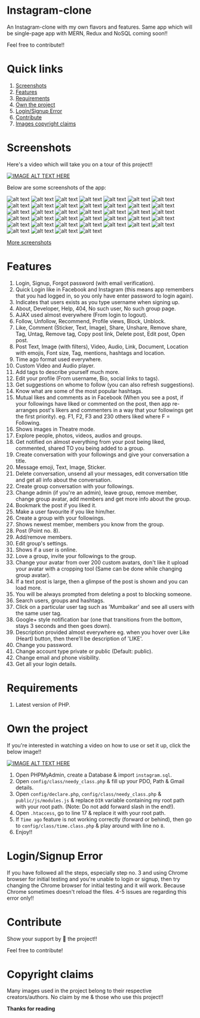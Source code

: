 # Instagram-clone
An Instagram-clone with my own flavors and features. Same app which will be single-page app with MERN, Redux and NoSQL coming soon!!

Feel free to contribute!!

# Quick links
1. [Screenshots](#screenshots)
2. [Features](#features)
3. [Requirements](#requirements)
4. [Own the project](#own-the-project)
5. [Login/Signup Error](#loginsignup-error)
6. [Contribute](#contribute)
7. [Images copyright claims](#copyright-claims)

# Screenshots

Here's a video which will take you on a tour of this project!!

[![IMAGE ALT TEXT HERE](http://img.youtube.com/vi/pwoXUIjRxfk/0.jpg)](https://www.youtube.com/watch?v=pwoXUIjRxfk)

Below are some screenshots of the app:

![alt text](https://github.com/yTakkar/Instagram-clone/blob/master/screenshots/Snap%202017-05-26%20at%2023.29.09.png)
![alt text](https://github.com/yTakkar/Instagram-clone/blob/master/screenshots/Snap%202017-05-23%20at%2000.15.48.png)
![alt text](https://github.com/yTakkar/Instagram-clone/blob/master/screenshots/Snap%202017-05-23%20at%2000.15.08.png)
![alt text](https://github.com/yTakkar/Instagram-clone/blob/master/screenshots/Snap%202017-05-23%20at%2000.13.55.png)
![alt text](https://github.com/yTakkar/Instagram-clone/blob/master/screenshots/Snap%202017-05-23%20at%2000.17.01.png)
![alt text](https://github.com/yTakkar/Instagram-clone/blob/master/screenshots/Snap%202017-05-23%20at%2000.17.47.png)
![alt text](https://github.com/yTakkar/Instagram-clone/blob/master/screenshots/Snap%202017-05-23%20at%2000.18.01.png)
![alt text](https://github.com/yTakkar/Instagram-clone/blob/master/screenshots/Snap%202017-05-23%20at%2000.18.35.png)
![alt text](https://github.com/yTakkar/Instagram-clone/blob/master/screenshots/Snap%202017-05-23%20at%2000.18.44.png)
![alt text](https://github.com/yTakkar/Instagram-clone/blob/master/screenshots/Snap%202017-05-23%20at%2000.21.18.png)
![alt text](https://github.com/yTakkar/Instagram-clone/blob/master/screenshots/Snap%202017-05-23%20at%2000.22.51.png)
![alt text](https://github.com/yTakkar/Instagram-clone/blob/master/screenshots/Snap%202017-05-23%20at%2000.23.04.png)
![alt text](https://github.com/yTakkar/Instagram-clone/blob/master/screenshots/Snap%202017-05-23%20at%2000.24.19.png)
![alt text](https://github.com/yTakkar/Instagram-clone/blob/master/screenshots/Snap%202017-05-23%20at%2000.24.49.png)
![alt text](https://github.com/yTakkar/Instagram-clone/blob/master/screenshots/Snap%202017-05-23%20at%2000.25.16.png)
![alt text](https://github.com/yTakkar/Instagram-clone/blob/master/screenshots/Snap%202017-05-23%20at%2000.25.36.png)
![alt text](https://github.com/yTakkar/Instagram-clone/blob/master/screenshots/Snap%202017-05-23%20at%2000.26.56.png)
![alt text](https://github.com/yTakkar/Instagram-clone/blob/master/screenshots/Snap%202017-05-23%20at%2000.28.22.png)
![alt text](https://github.com/yTakkar/Instagram-clone/blob/master/screenshots/Snap%202017-05-23%20at%2000.29.05.png)
![alt text](https://github.com/yTakkar/Instagram-clone/blob/master/screenshots/Snap%202017-05-23%20at%2000.29.15.png)
![alt text](https://github.com/yTakkar/Instagram-clone/blob/master/screenshots/Snap%202017-05-23%20at%2000.21.36.png)
![alt text](https://github.com/yTakkar/Instagram-clone/blob/master/screenshots/Snap%202017-05-23%20at%2000.29.37.png)
![alt text](https://github.com/yTakkar/Instagram-clone/blob/master/screenshots/Snap%202017-05-23%20at%2000.40.15.png)
![alt text](https://github.com/yTakkar/Instagram-clone/blob/master/screenshots/Snap%202017-05-23%20at%2000.40.51.png)
![alt text](https://github.com/yTakkar/Instagram-clone/blob/master/screenshots/Snap%202017-05-23%20at%2000.41.04.png)
![alt text](https://github.com/yTakkar/Instagram-clone/blob/master/screenshots/Snap%202017-05-23%20at%2000.41.19.png)
![alt text](https://github.com/yTakkar/Instagram-clone/blob/master/screenshots/Snap%202017-05-23%20at%2000.53.13.png)
![alt text](https://github.com/yTakkar/Instagram-clone/blob/master/screenshots/Snap%202017-05-23%20at%2000.53.25.png)
![alt text](https://github.com/yTakkar/Instagram-clone/blob/master/screenshots/Snap%202017-05-23%20at%2000.53.48.png)
![alt text](https://github.com/yTakkar/Instagram-clone/blob/master/screenshots/Snap%202017-05-23%20at%2001.07.30.png)
![alt text](https://github.com/yTakkar/Instagram-clone/blob/master/screenshots/Snap%202017-05-23%20at%2001.07.43.png)
![alt text](https://github.com/yTakkar/Instagram-clone/blob/master/screenshots/Snap%202017-05-23%20at%2001.08.17.png)
![alt text](https://github.com/yTakkar/Instagram-clone/blob/master/screenshots/Snap%202017-05-23%20at%2001.08.55.png)
![alt text](https://github.com/yTakkar/Instagram-clone/blob/master/screenshots/Snap%202017-05-23%20at%2001.09.30.png)
![alt text](https://github.com/yTakkar/Instagram-clone/blob/master/screenshots/Snap%202017-05-23%20at%2001.23.35.png)
![alt text](https://github.com/yTakkar/Instagram-clone/blob/master/screenshots/Snap%202017-05-26%20at%2023.04.45.png)
![alt text](https://github.com/yTakkar/Instagram-clone/blob/master/screenshots/Snap%202017-05-26%20at%2023.18.34.png)
![alt text](https://github.com/yTakkar/Instagram-clone/blob/master/screenshots/Snap%202017-05-26%20at%2023.19.28.png)
![alt text](https://github.com/yTakkar/Instagram-clone/blob/master/screenshots/Snap%202017-05-26%20at%2023.27.33.png)

[More screenshots](https://www.dropbox.com/sh/7yysaawc7fn4ls0/AAAebtBOyYk-hiLXBjHxTz-da?dl=0 "More screenshots")

# Features
1. Login, Signup, Forgot password (with email verification).
2. Quick Login like in Facebook and Instagram (this means app remembers that you had logged in, so you only have enter password to login again).
3. Indicates that users exists as you type username when signing up.
4. About, Developer, Help, 404, No such user, No such group page.
5. AJAX used almost everywhere (From login to logout).
6. Follow, Unfollow, Recommend, Profile views, Block, Unblock.
7. Like, Comment (Sticker, Text, Image), Share, Unshare, Remove share, Tag, Untag, Remove tag, Copy post link, Delete post, Edit post, Open post.
8. Post Text, Image (with filters), Video, Audio, Link, Document, Location with emojis, Font size, Tag, mentions, hashtags and location.
9. Time ago format used everywhere.
10. Custom Video and Audio player.
11. Add tags to describe yourself much more.
12. Edit your profile (From username, Bio, social links to tags).
13. Get suggestions on whome to follow (you can also refresh suggestions).
14. Know what are some of the most popular hashtags.
15. Mutual likes and comments as in Facebook (When you see a post, if your followings have liked or commented on the post, then app re-arranges post's likers and commenters in a way that your followings get the first priority).
eg. F1, F2, F3 and 230 others liked where F = Following.
16. Shows images in Theatre mode.
17. Explore people, photos, videos, audios and groups.
18. Get notified on almost everything from your post being liked, commented, shared TO you being added to a group.
19. Create conversation with your followings and give your conversation a title.
20. Message emoji, Text, Image, Sticker.
21. Delete conversation, unsend all your messages, edit conversation title and get all info about the conversation.
22. Create group conversation with your followings.
23. Change admin (if you're an admin), leave group, remove member, change group avatar, add members and get more info about the group.
24. Bookmark the post if you liked it.
25. Make a user favourite if you like him/her.
26. Create a group with your followings.
27. Shows newest member, members you know from the group.
28. Post (Point no. 8).
29. Add/remove members.
30. Edit group's settings.
31. Shows if a user is online.
32. Love a group, invite your followings to the group.
33. Change your avatar from over 200 custom avatars, don't like it upload your avatar with a cropping tool (Same can be done while changing group avatar).
34. If a text post is large, then a glimpse of the post is shown and you can load more.
35. You will be always prompted from deleting a post to blocking someone.
36. Search users, groups and hashtags.
37. Click on a particular user tag such as 'Mumbaikar' and see all users with the same user tag.
38. Google+ style notification bar (one that transitions from the bottom, stays 3 seconds and then goes down).
39. Description provided almost everywhere eg. when you hover over Like (Heart) button, then there'll be description of 'LIKE'.
40. Change you password.
41. Change account type private or public (Default: public).
42. Change email and phone visibility.
43. Get all your login details.

# Requirements
1. Latest version of PHP.

# Own the project

If you're interested in watching a video on how to use or set it up, click the below image!!

[![IMAGE ALT TEXT HERE](http://img.youtube.com/vi/jI_z-4XWLLk/0.jpg)](https://www.youtube.com/watch?v=jI_z-4XWLLk)

1. Open PHPMyAdmin, create a Database & import `instagram.sql`. 
2. Open `config/class/needy_class.php` & fill up your PDO, Path & Gmail details.
3. Open `config/declare.php`, `config/class/needy_class.php` & `public/js/modules.js` & replace `DIR` variable containing my root path with your root path. (Note: Do not add forward slash in the end!).
4. Open `.htaccess`, go to line 17 & replace it with your root path.
5. If `Time ago` feature is not working correctly (forward or behind), then go to `config/class/time.class.php` & play around with line no `8`.
6. Enjoy!!

# Login/Signup Error

If you have followed all the steps, especially step no. 3 and using Chrome browser for initial testing and you're unable to login or signup, then try changing the Chrome browser for initial testing and it will work. Because Chrome sometimes doesn't reload the files.
4-5 issues are regarding this error only!!

# Contribute
Show your support by 🌟 the project!!

Feel free to contribute!

# Copyright claims
Many images used in the project belong to their respective creators/authors. No claim by me & those who use this project!!

**Thanks for reading**
